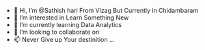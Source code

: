- 👋 Hi, I’m @Sathish hari From Vizag But Currently in Chidambaram
- 👀 I’m interested in Learn Something New
- 🌱 I’m currently learning Data Analytics
- 💞️ I’m looking to collaborate on
- 📫 Never Give up Your destinition ...

<!---
SathishhariVizag/SathishhariVizag is a ✨ special ✨ repository because its `README.md` (this file) appears on your GitHub profile.
You can click the Preview link to take a look at your changes.
--->
